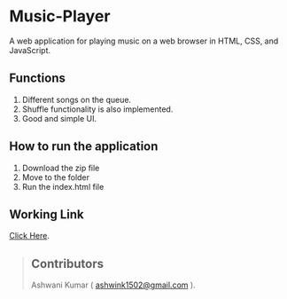 # Music-Player
A web application for playing music on a web browser in HTML, CSS, and JavaScript.

## Functions
1. Different songs on the queue.
2. Shuffle functionality is also implemented.
3. Good and simple UI.

## How to run the application
1. Download the zip file
2. Move to the folder
3. Run the index.html file

## Working Link
[Click Here](https://awesome-mini-music-player.netlify.app/).

> ## Contributors
> Ashwani Kumar ( ashwink1502@gmail.com ).
